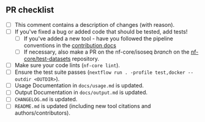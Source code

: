<!--
# nf-core/isoseq pull request

Many thanks for contributing to nf-core/isoseq!

Please fill in the appropriate checklist below (delete whatever is not relevant).
These are the most common things requested on pull requests (PRs).

Remember that PRs should be made against the dev branch, unless you're preparing a pipeline release.

Learn more about contributing: [CONTRIBUTING.md](https://github.com/nf-core/isoseq/tree/master/.github/CONTRIBUTING.md)
-->

## PR checklist

-   [ ] This comment contains a description of changes (with reason).
-   [ ] If you've fixed a bug or added code that should be tested, add tests!
    -   [ ] If you've added a new tool - have you followed the pipeline conventions in the [contribution docs](https://github.com/nf-core/isoseq/tree/master/.github/CONTRIBUTING.md)
    -   [ ] If necessary, also make a PR on the nf-core/isoseq _branch_ on the [nf-core/test-datasets](https://github.com/nf-core/test-datasets) repository.
-   [ ] Make sure your code lints (`nf-core lint`).
-   [ ] Ensure the test suite passes (`nextflow run . -profile test,docker --outdir <OUTDIR>`).
-   [ ] Usage Documentation in `docs/usage.md` is updated.
-   [ ] Output Documentation in `docs/output.md` is updated.
-   [ ] `CHANGELOG.md` is updated.
-   [ ] `README.md` is updated (including new tool citations and authors/contributors).
